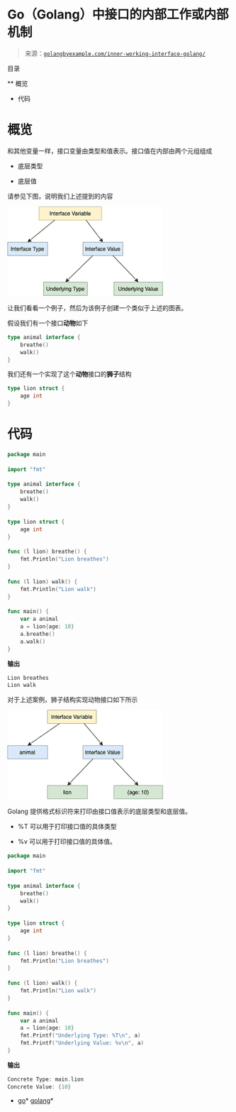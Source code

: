 <!--yml

分类：未分类

日期：2024-10-13 06:22:47

-->

# Go（Golang）中接口的内部工作或内部机制

> 来源：[`golangbyexample.com/inner-working-interface-golang/`](https://golangbyexample.com/inner-working-interface-golang/)

目录

**   概览

+   代码

# **概览**

和其他变量一样，接口变量由类型和值表示。接口值在内部由两个元组组成

+   底层类型

+   底层值

请参见下图，说明我们上述提到的内容

![](img/e09464771d53171817cfeecf9da6a93e.png)

让我们看看一个例子，然后为该例子创建一个类似于上述的图表。

假设我们有一个接口**动物**如下

```go
type animal interface {
    breathe()
    walk()
}
```

我们还有一个实现了这个**动物**接口的**狮子**结构

```go
type lion struct {
    age int
}
```

# **代码**

```go
package main

import "fmt"

type animal interface {
    breathe()
    walk()
}

type lion struct {
    age int
}

func (l lion) breathe() {
    fmt.Println("Lion breathes")
}

func (l lion) walk() {
    fmt.Println("Lion walk")
}

func main() {
    var a animal
    a = lion{age: 10}
    a.breathe()
    a.walk()
}
```

**输出**

```go
Lion breathes
Lion walk
```

对于上述案例，狮子结构实现动物接口如下所示

![](img/c9cc4eb8c2e7148fd7877e127d773ca6.png)

Golang 提供格式标识符来打印由接口值表示的底层类型和底层值。

+   %T 可以用于打印接口值的具体类型

+   %v 可以用于打印接口值的具体值。

```go
package main

import "fmt"

type animal interface {
    breathe()
    walk()
}

type lion struct {
    age int
}

func (l lion) breathe() {
    fmt.Println("Lion breathes")
}

func (l lion) walk() {
    fmt.Println("Lion walk")
}

func main() {
    var a animal
    a = lion{age: 10}
    fmt.Printf("Underlying Type: %T\n", a)
    fmt.Printf("Underlying Value: %v\n", a)
}
```

**输出**

```go
Concrete Type: main.lion
Concrete Value: {10}
```

+   [go](https://golangbyexample.com/tag/go/)*   [golang](https://golangbyexample.com/tag/golang/)*

